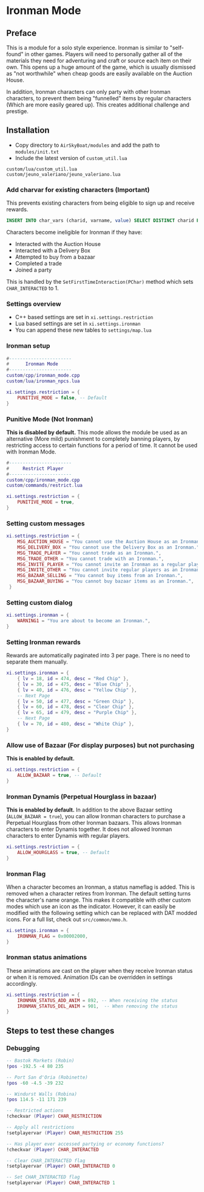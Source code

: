 # Ironman Mode

## Preface

This is a module for a solo style experience. Ironman is similar to "self-found" in other games. Players will need to personally gather all of the materials they need for adventuring and craft or source each item on their own. This opens up a huge amount of the game, which is usually dismissed as "not worthwhile" when cheap goods are easily available on the Auction House.

In addition, Ironman characters can only party with other Ironman characters, to prevent them being "funnelled" items by regular characters (Which are more easily geared up). This creates additional challenge and prestige.


## Installation

* Copy directory to `AirSkyBoat/modules` and add the path to `modules/init.txt`
* Include the latest version of `custom_util.lua`
```
custom/lua/custom_util.lua
custom/jeuno_valeriano/jeuno_valeriano.lua
```


### Add charvar for existing characters (Important)
This prevents existing characters from being eligible to sign up and receive rewards.
```sql
INSERT INTO char_vars (charid, varname, value) SELECT DISTINCT charid FROM chars, 'CHAR_INTERACTED', 1;
```

Characters become ineligible for Ironman if they have:
- Interacted with the Auction House
- Interacted with a Delivery Box
- Attempted to buy from a bazaar
- Completed a trade
- Joined a party

This is handled by the `SetFirstTimeInteraction(PChar)` method which sets `CHAR_INTERACTED` to 1.

### Settings overview
* C++ based settings are set in `xi.settings.restriction`
* Lua based settings are set in `xi.settings.ironman`
* You can append these new tables to `settings/map.lua`

### Ironman setup
```lua
#-----------------------
#      Ironman Mode
#-----------------------
custom/cpp/ironman_mode.cpp
custom/lua/ironman_npcs.lua
```
```lua
xi.settings.restriction = {
    PUNITIVE_MODE = false, -- Default
}
```

### Punitive Mode (Not Ironman)
**This is disabled by default.**
This mode allows the module be used as an alternative (More mild) punishment to completely banning players, by restricting access to certain functions for a period of time. It cannot be used with Ironman Mode.
```lua
#-----------------------
#     Restrict Player
#-----------------------
custom/cpp/ironman_mode.cpp
custom/commands/restrict.lua
```
```lua
xi.settings.restriction = {
    PUNITIVE_MODE = true,
}
```

### Setting custom messages
```lua
xi.settings.restriction = {
    MSG_AUCTION_HOUSE = "You cannot use the Auction House as an Ironman.",
    MSG_DELIVERY_BOX = "You cannot use the Delivery Box as an Ironman.",
    MSG_TRADE_PLAYER = "You cannot trade as an Ironman.",
    MSG_TRADE_OTHER = "You cannot trade with an Ironman.",
    MSG_INVITE_PLAYER = "You cannot invite an Ironman as a regular player.",
    MSG_INVITE_OTHER = "You cannot invite regular players as an Ironman.",
    MSG_BAZAAR_SELLING = "You cannot buy items from an Ironman.",
    MSG_BAZAAR_BUYING = "You cannot buy bazaar items as an Ironman.",
 }
```

### Setting custom dialog
```lua
xi.settings.ironman = {
    WARNING1 = "You are about to become an Ironman.",
}
```

### Setting Ironman rewards
Rewards are automatically paginated into 3 per page. There is no need to separate them manually.
```lua
xi.settings.ironman = {
    { lv = 18, id = 474, desc = "Red Chip" },
    { lv = 30, id = 475, desc = "Blue Chip" },
    { lv = 40, id = 476, desc = "Yellow Chip" },
    -- Next Page
    { lv = 50, id = 477, desc = "Green Chip" },
    { lv = 60, id = 478, desc = "Clear Chip" },
    { lv = 65, id = 479, desc = "Purple Chip" },
    -- Next Page
    { lv = 70, id = 480, desc = "White Chip" },
}
```

### Allow use of Bazaar (For display purposes) but not purchasing
**This is enabled by default.**
```lua
xi.settings.restriction = {
    ALLOW_BAZAAR = true, -- Default
}
```

### Ironman Dynamis (Perpetual Hourglass in bazaar)
**This is enabled by default.**
In addition to the above Bazaar setting (`ALLOW_BAZAAR = true`), you can allow Ironman characters to purchase a Perpetual Hourglass from other Ironman bazaars. This allows Ironman characters to enter Dynamis together. It does not allowed Ironman characters to enter Dynamis with regular players.
```lua
xi.settings.restriction = {
    ALLOW_HOURGLASS = true, -- Default
}
```

### Ironman Flag
When a character becomes an Ironman, a status nameflag is added. This is removed when a character retires from Ironman. The default setting turns the character's name orange. This makes it compatible with other custom modes which use an icon as the indicator. However, it can easily be modified with the following setting which can be replaced with DAT modded icons. For a full list, check out `src/common/mmo.h`.
```lua
xi.settings.ironman = {
    IRONMAN_FLAG = 0x00002000,
}
```

### Ironman status animations
These animations are cast on the player when they receive Ironman status or when it is removed. Animation IDs can be overridden in settings accordingly.
```lua
xi.settings.restriction = {
    IRONMAN_STATUS_ADD_ANIM = 892, -- When receiving the status
    IRONMAN_STATUS_DEL_ANIM = 901,  -- When removing the status
}
```

## Steps to test these changes

### Debugging

```lua
-- Bastok Markets (Robin)
!pos -192.5 -4 80 235

-- Port San d'Oria (Robinette)
!pos -60 -4.5 -39 232

-- Windurst Walls (Robina)
!pos 114.5 -11 171 239
```

```lua
-- Restricted actions
!checkvar (Player) CHAR_RESTRICTION

-- Apply all restrictions
!setplayervar (Player) CHAR_RESTRICTION 255

-- Has player ever accessed partying or economy functions?
!checkvar (Player) CHAR_INTERACTED

-- Clear CHAR_INTERACTED flag
!setplayervar (Player) CHAR_INTERACTED 0

-- Set CHAR_INTERACTED flag
!setplayervar (Player) CHAR_INTERACTED 1
```
